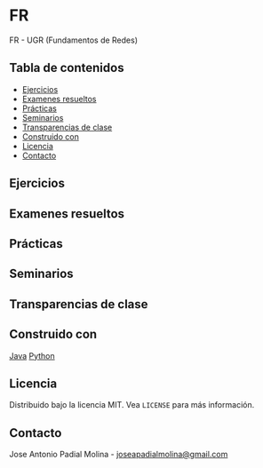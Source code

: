# FR
FR - UGR (Fundamentos de Redes)

<!-- TABLE OF CONTENTS -->
## Tabla de contenidos

* [Ejercicios](#p)
* [Examenes resueltos](#p)
* [Prácticas](#p)
* [Seminarios](#p)
* [Transparencias de clase](#p)
* [Construido con](#built-with)
* [Licencia](#license)
* [Contacto](#contact)

## Ejercicios

## Examenes resueltos

## Prácticas

## Seminarios

## Transparencias de clase

## Construido con
[Java](https://www.java.com/)
[Python](https://www.python.org)

<!-- LICENCIA -->
## Licencia

Distribuido bajo la licencia MIT. Vea `LICENSE` para más información.

<!-- CONTACTO -->
## Contacto

Jose Antonio Padial Molina - joseapadialmolina@gmail.com
